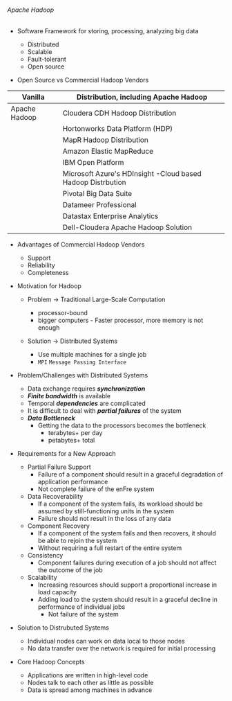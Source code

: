 ###### Apache Hadoop

- Software Framework for storing, processing, analyzing big data
	- Distributed
	- Scalable
	- Fault-tolerant
	- Open source

- Open Source vs Commercial Hadoop Vendors

Vanilla 		 | Distribution, including Apache Hadoop
--------------|----------------------------------------
Apache Hadoop | Cloudera CDH Hadoop Distribution
 				 | Hortonworks Data Platform (HDP)
				 | MapR Hadoop Distribution
				 | Amazon Elastic MapReduce
 				 | IBM Open Platform
				 | Microsoft Azure's HDInsight -Cloud based Hadoop Distrbution
				 | Pivotal Big Data Suite
				 | Datameer Professional
				 | Datastax Enterprise Analytics
				 | Dell-Cloudera Apache Hadoop Solution

- Advantages of Commercial Hadoop Vendors

	- Support
	- Reliability
	- Completeness

- Motivation for Hadoop

	- Problem &rarr; Traditional Large-Scale Computation
		- processor-bound
		- bigger computers - Faster processor, more memory is not enough


	- Solution &rarr; Distributed Systems
		- Use multiple machines for a single job
		- ``MPI`` ```Message Passing Interface``` 

- Problem/Challenges with Distributed Systems

	- Data exchange requires _**synchronization**_
	- _**Finite bandwidth**_ is available
	- Temporal _**dependencies**_ are complicated
	- It is difficult to deal with _**partial failures**_ of the system
	- _**Data Bottleneck**_
		- Getting the data to the processors becomes the bottleneck
			- terabytes+ per day
			- petabytes+ total

- Requirements for a New Approach

	- Partial Failure Support
		- Failure of a component should result in a graceful degradation ofapplication performance
		- Not complete failure of the enFre system
	- Data Recoverability
		-  If a component of the system fails, its workload should be assumed by still-functioning units in the system		- Failure should not result in the loss of any data
	- Component Recovery
		- If a component of the system fails and then recovers, it should be able to rejoin the system		- Without requiring a full restart of the entire system
	- Consistency
		- Component failures during execution of a job should not affect the outcome of the job
	- Scalability
		- Increasing resources should support a proportional increase in loadcapacity
		- Adding load to the system should result in a graceful decline in performance of individual jobs
			- Not failure of the system

- Solution to Distrubuted Systems
	- Individual nodes can work on data local to those nodes
	- No data transfer over the network is required for initial processing

- Core Hadoop Concepts
	- Applications are written in high-level code
	- Nodes talk to each other as little as possible
	- Data is spread among machines in advance